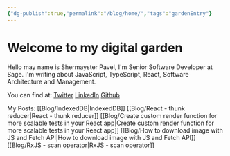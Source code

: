 ```yaml
---
{"dg-publish":true,"permalink":"/blog/home/","tags":"gardenEntry"}
---
```



# Welcome to my digital garden
Hello may name is Shermayster Pavel, I'm Senior Software Developer at Sage. I'm writing about JavaScript, TypeScript, React, Software Architecture and Management.

You can find at: 
[Twitter](https://twitter.com/ShermPavel)
[LinkedIn](www.linkedin.com/in/shermpavel)
[Github](https://github.com/Shermayster)

My Posts:
[[Blog/IndexedDB\|IndexedDB]]
[[Blog/React - thunk reducer\|React - thunk reducer]]
[[Blog/Create custom render function for more scalable tests in your React app\|Create custom render function for more scalable tests in your React app]]
[[Blog/How to download image with JS and Fetch API\|How to download image with JS and Fetch API]]
[[Blog/RxJS - scan operator\|RxJS - scan operator]]



